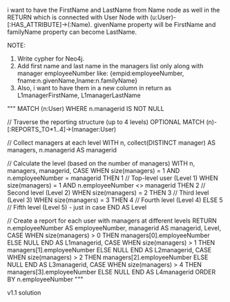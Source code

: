 i want to have the FirstName and LastName from Name node as well in the RETURN which is connected with User Node with (u:User)-[:HAS_ATTRIBUTE]->(:Name). givenName property will be FirstName and familyName property can become LastName.

NOTE: 
1. Write cypher for Neo4j.
2. Add first name and last name in the managers list only along with manager employeeNumber like:
   {empid:employeeNumber, fname:n.givenName,lname:n.familyName}
3. Also, i want to have them in a new column in return as L1managerFirstName, L1managerLastName

"""
MATCH (n:User)
WHERE n.managerid IS NOT NULL

// Traverse the reporting structure (up to 4 levels)
OPTIONAL MATCH (n)-[:REPORTS_TO*1..4]->(manager:User)

// Collect managers at each level
WITH n, 
     collect(DISTINCT manager) AS managers,
     n.managerid AS managerid

// Calculate the level (based on the number of managers)
WITH n, managers, managerid, 
     CASE 
        WHEN size(managers) = 1 AND n.employeeNumber = managerid THEN 1   // Top-level user (Level 1)
        WHEN size(managers) = 1 AND n.employeeNumber <> managerid THEN 2   // Second level (Level 2)
        WHEN size(managers) = 2 THEN 3   // Third level (Level 3)
        WHEN size(managers) = 3 THEN 4   // Fourth level (Level 4)
        ELSE 5                           // Fifth level (Level 5) - just in case
     END AS Level

// Create a report for each user with managers at different levels
RETURN n.employeeNumber AS employeeNumber, 
       managerid AS managerid, 
       Level,
       CASE WHEN size(managers) > 0 THEN managers[0].employeeNumber ELSE NULL END AS L1managerid,
       CASE WHEN size(managers) > 1 THEN managers[1].employeeNumber ELSE NULL END AS L2managerid,
       CASE WHEN size(managers) > 2 THEN managers[2].employeeNumber ELSE NULL END AS L3managerid,
       CASE WHEN size(managers) > 4 THEN managers[3].employeeNumber ELSE NULL END AS L4managerid
ORDER BY n.employeeNumber
"""

v1.1 solution
